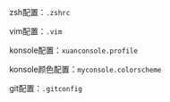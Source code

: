 zsh配置：`.zshrc`

vim配置：`.vim`

konsole配置：`xuanconsole.profile`

konsole颜色配置：`myconsole.colorscheme`

git配置：`.gitconfig`
